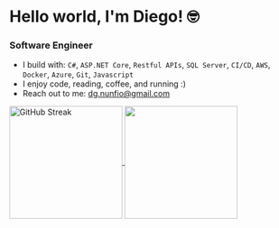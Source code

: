 
# Hello world, I'm Diego! 🤓

<h3> Software Engineer  </h3>

* I build with:  `C#`, `ASP.NET Core`, `Restful APIs`, `SQL Server`, `CI/CD`, `AWS`, `Docker`, `Azure`, `Git`, `Javascript`
* I enjoy code, reading, coffee, and running :) 
* Reach out to me: dg.nunfio@gmail.com 

<a href="https://git.io/streak-stats">
  <img height=200 align="center" src="https://streak-stats.demolab.com?user=diegonunfio&theme=radical&date_format=M%20j%5B%2C%20Y%5D&card_width=400" alt="GitHub Streak"/>
</a>
<a href="https://github.com/anuraghazra/convoychat">
  <img height=200 align="center" src="https://github-readme-stats.vercel.app/api/top-langs?username=diegonunfio&layout=compact&langs_count=8&card_width=320" />
</a>

